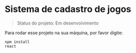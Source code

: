 <h1>Sistema de cadastro de jogos</h1>

> Status do projeto: Em desenvolvimento

Para rodar esse projeto na sua máquina, por favor digite:
```
npm install
react

